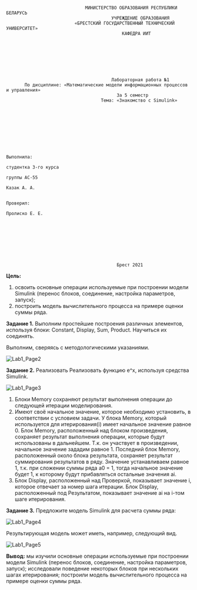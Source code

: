                                   МИНИСТЕРСТВО ОБРАЗОВАНИЯ РЕСПУБЛИКИ БЕЛАРУСЬ
                                            УЧРЕЖДЕНИЕ ОБРАЗОВАНИЯ 
                              «БРЕСТСКИЙ ГОСУДАРСТВЕННЫЙ ТЕХНИЧЕСКИЙ УНИВЕРСИТЕТ»
                                                КАФЕДРА ИИТ








                                            Лабораторная работа №1
           По дисциплине: «Математические модели информационных процессов и управления»
                                              За 5 семестр
                                        Тема: «Знакомство с Simulink»









                                                                            Выполнила:
                                                                            студентка 3-го курса
                                                                            группы АС-55
                                                                            Казак А. А.

                                                                            Проверил:
                                                                            Пролиско Е. Е.









                                              Брест 2021


**Цель:** 
1) освоить основные операции используемые при построении модели Simulink 
(перенос блоков, соединение, настройка параметров, запуск); 
2) построить модель вычислительного процесса на примере оценки суммы ряда.

**Задание 1.** 
Выполним простейшие построения различных элементов, используя блоки: 
Constant, Display, Sum, Product. Научиться их соединять.

Выполним, сверяясь с методологическими указаниями.

![Lab1_Page2](https://user-images.githubusercontent.com/90341040/138931474-616d553c-662b-4467-80b0-9cd26e27d326.png)

**Задание 2.** 
Реализовать Реализовать функцию e^x, используя средства Simulink.

![Lab1_Page3](https://user-images.githubusercontent.com/90341040/138932289-edade961-1492-45e1-9c15-51b5c984ea11.png)

1)	Блоки Memory сохраняют результат выполнения операции до следующей итерации моделирования. 
2)	Имеют своё начальное значение, которое необходимо установить, в соответствии с условием задачи.
У блока Memory, который используется для итерирования(i) имеет начальное значение равное 0.
Блок Memory, расположенный над блоком произведения, сохраняет результат выполнения операции, 
которые будут использованы в дальнейшем. Т.к. он участвует в произведении, начальное значение зададим равное 1.
Последний блок Memory, расположенный около блока результата, сохраняет результат суммирования результатов в ряду. 
Значение устанавливаем равное 1, т.к. при сложении суммы ряда a0 = 1, тогда начальное значение будет 1, 
к которому будут прибавляться остальные значения ai.
2)	Блок Display, расположенный над Проверкой, показывает значение i, которое отвечает за номер шага итерации.
Блок Display, расположенный под Результатом, показывает значение ai на i-том шаге итерирования.

**Задание 3.** 
Предложите модель Simulink для расчета суммы ряда: 

![Lab1_Page4](https://user-images.githubusercontent.com/90341040/138933684-2c1afef0-dc41-40e5-9fdb-305d87b87fbd.png)

Результирующая модель может иметь, например, следующий вид. 

![Lab1_Page5](https://user-images.githubusercontent.com/90341040/138933538-d0886e37-f9b5-4640-9020-e9d29cc9cb40.png)

**Вывод:** 
мы изучили основные операции используемые при построении модели Simulink (перенос блоков, соединение, настройка параметров, запуск); 
исследовали поведение некоторых блоков при нескольких шагах итерирования; построили модель вычислительного процесса на примере оценки суммы ряда. 
